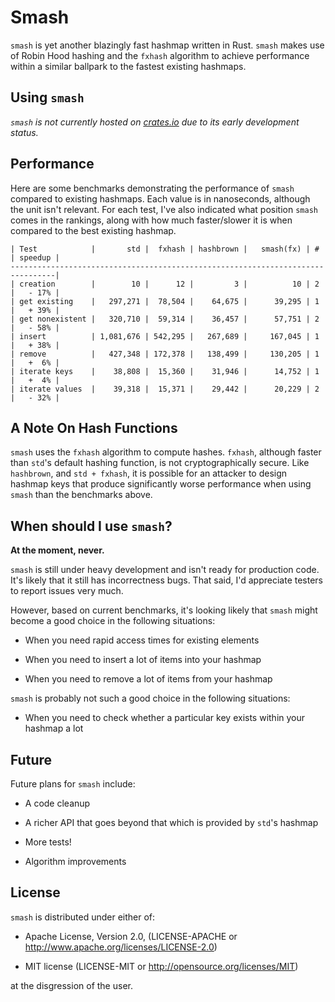 # Smash

`smash` is yet another blazingly fast hashmap written in Rust. `smash` makes use of Robin Hood hashing and the `fxhash` algorithm to achieve performance within a similar ballpark to the fastest existing hashmaps.

## Using `smash`

*`smash` is not currently hosted on [crates.io](https://crates.io) due to its early development status.*

## Performance

Here are some benchmarks demonstrating the performance of `smash` compared to existing hashmaps. Each value is in nanoseconds, although the unit isn't relevant. For each test, I've also indicated what position `smash` comes in the rankings, along with how much faster/slower it is when compared to the best existing hashmap.

```
| Test            |       std |  fxhash | hashbrown |   smash(fx) | # | speedup |
--------------------------------------------------------------------------------|
| creation        |        10 |      12 |         3 |          10 | 2 |   - 17% |
| get existing    |   297,271 |  78,504 |    64,675 |      39,295 | 1 |   + 39% |
| get nonexistent |   320,710 |  59,314 |    36,457 |      57,751 | 2 |   - 58% |
| insert          | 1,081,676 | 542,295 |   267,689 |     167,045 | 1 |   + 38% |
| remove          |   427,348 | 172,378 |   138,499 |     130,205 | 1 |   +  6% |
| iterate keys    |    38,808 |  15,360 |    31,946 |      14,752 | 1 |   +  4% |
| iterate values  |    39,318 |  15,371 |    29,442 |      20,229 | 2 |   - 32% |
```

## A Note On Hash Functions

`smash` uses the `fxhash` algorithm to compute hashes. `fxhash`, although faster than `std`'s default hashing function, is not cryptographically secure. Like `hashbrown`, and `std + fxhash`, it is possible for an attacker to design hashmap keys that produce significantly worse performance when using `smash` than the benchmarks above.

## When should I use `smash`?

**At the moment, never.**

`smash` is still under heavy development and isn't ready for production code. It's likely that it still has incorrectness bugs. That said, I'd appreciate testers to report issues very much.

However, based on current benchmarks, it's looking likely that `smash` might become a good choice in the following situations:

- When you need rapid access times for existing elements

- When you need to insert a lot of items into your hashmap

- When you need to remove a lot of items from your hashmap

`smash` is probably not such a good choice in the following situations:

- When you need to check whether a particular key exists within your hashmap a lot

## Future

Future plans for `smash` include:

- A code cleanup

- A richer API that goes beyond that which is provided by `std`'s hashmap

- More tests!

- Algorithm improvements

## License

`smash` is distributed under either of:

- Apache License, Version 2.0, (LICENSE-APACHE or http://www.apache.org/licenses/LICENSE-2.0)

- MIT license (LICENSE-MIT or http://opensource.org/licenses/MIT)

at the disgression of the user.
